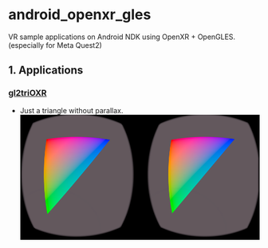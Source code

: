 # android_openxr_gles
VR sample applications on Android NDK using OpenXR + OpenGLES. (especially  for Meta Quest2)


## 1. Applications

### [gl2triOXR](https://github.com/terryky/android_openxr_gles/tree/master/gl2triOXR)
- Just a triangle without parallax.<br>
[<img src="gl2triOXR/gl2triOXR.png" width=500>](https://github.com/terryky/android_openxr_gles/tree/master/gl2triOXR)


